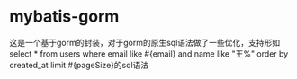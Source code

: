 # mybatis-gorm
这是一个基于gorm的封装，对于gorm的原生sql语法做了一些优化，支持形如select * from users where email like #{email} and name like "王%" order by created_at limit #{pageSize}的sql语法
